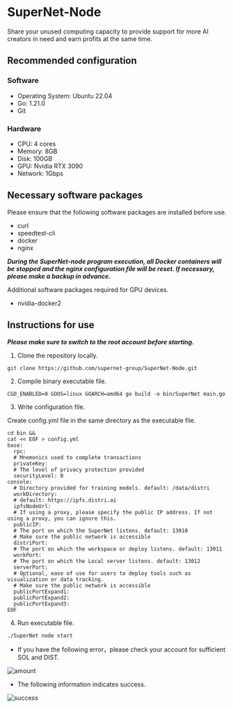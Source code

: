# SuperNet-Node
Share your unused computing capacity to provide support for more AI creators in need and earn profits at the same time.

## Recommended configuration
### Software
- Operating System: Ubuntu 22.04
- Go: 1.21.0
- Git
### Hardware
- CPU: 4 cores
- Memory: 8GB
- Disk: 100GB
- GPU: Nvidia RTX 3090
- Network: 1Gbps

## Necessary software packages
Please ensure that the following software packages are installed before use.

- curl
- speedtest-cli
- docker
- nginx

***During the SuperNet-node program execution, all Docker containers will be stopped and the nginx configuration file will be reset. If necessary, please make a backup in advance.***

Additional software packages required for GPU devices.
- nvidia-docker2

## Instructions for use

***Please make sure to switch to the root account before starting.***

1. Clone the repository locally.

```
git clone https://github.com/supernet-group/SuperNet-Node.git
```

2. Compile binary executable file.

```
CGO_ENABLED=0 GOOS=linux GOARCH=amd64 go build -o bin/SuperNet main.go
```

3. Write configuration file.

Create config.yml file in the same directory as the executable file.
```
cd bin &&
cat << EOF > config.yml
base:
  rpc:
  # Mnemonics used to complete transactions
  privateKey:
  # The level of privacy protection provided
  securityLevel: 0
console:
  # Directory provided for training models. default: /data/distri
  workDirectory:
  # default: https://ipfs.distri.ai
  ipfsNodeUrl:
  # If using a proxy, please specify the public IP address. If not using a proxy, you can ignore this.
  publicIP:
  # The port on which the SuperNet listens. default: 13010
  # Make sure the public network is accessible
  distriPort:
  # The port on which the workspace or deploy listens. default: 13011
  workPort:
  # The port on which the Local server listens. default: 13012
  serverPort:
  # Optional, ease of use for users to deploy tools such as visualization or data tracking.
  # Make sure the public network is accessible
  publicPortExpand1:
  publicPortExpand2:
  publicPortExpand3:
EOF
```

4. Run executable file.

```
./SuperNet node start
```

- If you have the following error，please check your account for sufficient SOL and DIST.

![amount](https://github.com/supernet-group/SuperNet-Node/assets/122685398/fbc25da5-486b-4c4f-87b6-b555057ee5e7)

- The following information indicates success.

![success](https://github.com/supernet-group/SuperNet-Node/assets/122685398/0c87c803-cf49-42b0-962d-fde82219116b)
